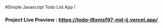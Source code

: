 #Simple Javascript Todo List App !
### Project Live Preview : https://todo-l8xnisf97-md-ij.vercel.app/

